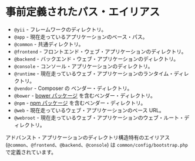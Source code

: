 事前定義されたパス・エイリアス
==============================

- `@yii` - フレームワークのディレクトリ。
- `@app` - 現在走っているアプリケーションのベース・パス。
- `@common` - 共通ディレクトリ。
- `@frontend` - フロントエンド・ウェブ・アプリケーションのディレクトリ。
- `@backend` - バックエンド・ウェブ・アプリケーションのディレクトリ。
- `@console` - コンソール・アプリケーションのディレクトリ。
- `@runtime` - 現在走っているウェブ・アプリケーションのランタイム・ディレクトリ。
- `@vendor` - Composer の ベンダー・ディレクトリ。
- `@bower` - [bower パッケージ](http://bower.io/) を含むベンダー・ディレクトリ。
- `@npm` - [npm パッケージ](https://www.npmjs.org/) を含むベンダー・ディレクトリ。
- `@web` - 現在走っているウェブ・アプリケーションのベース URL。
- `@webroot` - 現在走っているウェブ・アプリケーションのウェブ・ルート・ディレクトリ。

アドバンスト・アプリケーションのディレクトリ構造特有のエイリアス (`@common`、`@frontend`、`@backend`、`@console`) は `common/config/bootstrap.php` で定義されています。
